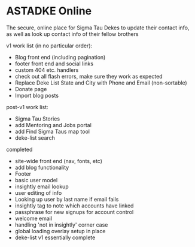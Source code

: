 # ASTADKE Online
The secure, online place for Sigma Tau Dekes to update their contact info, as well as look up contact info of their fellow brothers

v1 work list (in no particular order):
+ Blog front end (including pagination)
+ footer front end and social links
+ custom 404 etc. handlers
+ check out all flash errors, make sure they work as expected
+ Replace Deke List State and City with Phone and Email (non-sortable)
+ Donate page
+ Import blog posts

post-v1 work list:
+ Sigma Tau Stories
+ add Mentoring and Jobs portal
+ add Find Sigma Taus map tool
+ deke-list search

completed
+ site-wide front end (nav, fonts, etc)
+ add blog functionality
+ Footer
+ basic user model
+ insightly email lookup
+ user editing of info
+ Looking up user by last name if email fails
+ insightly tag to note which accounts have linked
+ passphrase for new signups for account control
+ welcome email
+ handling 'not in insightly' corner case
+ global loading overlay setup in place
+ deke-list v1 essentially complete